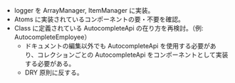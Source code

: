 - logger を ArrayManager, ItemManager に実装。
- Atoms に実装されているコンポーネントの要・不要を確認。
- Class に定義されている AutocompleteApi の在り方を再検討。（例: AutocompleteEmployee）
  - ドキュメントの編集以外でも AutocompleteApi を使用する必要があり、コレクションごとの AutocompleteApi をコンポーネントとして実装する必要がある。
  - DRY 原則に反する。
